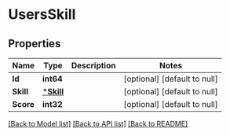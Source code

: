 # UsersSkill

## Properties
Name | Type | Description | Notes
------------ | ------------- | ------------- | -------------
**Id** | **int64** |  | [optional] [default to null]
**Skill** | [***Skill**](Skill.md) |  | [optional] [default to null]
**Score** | **int32** |  | [optional] [default to null]

[[Back to Model list]](../README.md#documentation-for-models) [[Back to API list]](../README.md#documentation-for-api-endpoints) [[Back to README]](../README.md)

